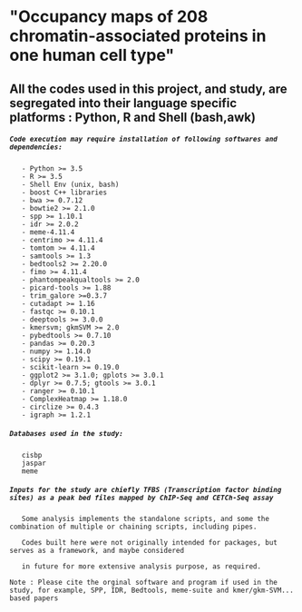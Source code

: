 # "Occupancy maps of 208 chromatin-associated proteins in one human cell type"

## All the codes used in this project, and study, are segregated into their language specific platforms : Python, R and Shell (bash,awk)

##### `Code execution may require installation of following softwares and dependencies:`

```- Python 2.7
   - Python >= 3.5
   - R >= 3.5
   - Shell Env (unix, bash) 
   - boost C++ libraries
   - bwa >= 0.7.12
   - bowtie2 >= 2.1.0
   - spp >= 1.10.1
   - idr >= 2.0.2
   - meme-4.11.4
   - centrimo >= 4.11.4
   - tomtom >= 4.11.4
   - samtools >= 1.3
   - bedtools2 >= 2.20.0
   - fimo >= 4.11.4
   - phantompeakqualtools >= 2.0
   - picard-tools >= 1.88 
   - trim_galore >=0.3.7 
   - cutadapt >= 1.16
   - fastqc >= 0.10.1
   - deeptools >= 3.0.0
   - kmersvm; gkmSVM >= 2.0
   - pybedtools >= 0.7.10
   - pandas >= 0.20.3
   - numpy >= 1.14.0
   - scipy >= 0.19.1
   - scikit-learn >= 0.19.0 
   - ggplot2 >= 3.1.0; gplots >= 3.0.1
   - dplyr >= 0.7.5; gtools >= 3.0.1
   - ranger >= 0.10.1
   - ComplexHeatmap >= 1.18.0
   - circlize >= 0.4.3
   - igraph >= 1.2.1
```

##### `Databases used in the study:`

```
   cisbp
   jaspar
   meme
```

##### `Inputs for the study are chiefly TFBS (Transcription factor binding sites) as a peak bed files mapped by ChIP-Seq and CETCh-Seq assay`


```
   Some analysis implements the standalone scripts, and some the combination of multiple or chaining scripts, including pipes.

   Codes built here were not originally intended for packages, but serves as a framework, and maybe considered 

   in future for more extensive analysis purpose, as required.
```

`Note : Please cite the orginal software and program if used in the study, for example, SPP, IDR, Bedtools, meme-suite and kmer/gkm-SVM... based papers`

